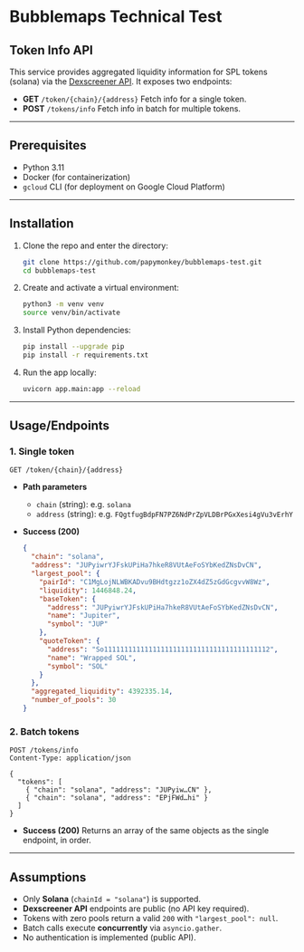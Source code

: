 # Bubblemaps Technical Test

## Token Info API

This service provides aggregated liquidity information for SPL tokens (solana) via the [Dexscreener API](https://docs.dexscreener.com/api/reference). It exposes two endpoints:

- **GET** `/token/{chain}/{address}`
  Fetch info for a single token.
- **POST** `/tokens/info`
  Fetch info in batch for multiple tokens.

---

## Prerequisites

- Python 3.11
- Docker (for containerization)
- `gcloud` CLI (for deployment on Google Cloud Platform)

---

## Installation

1. Clone the repo and enter the directory:

   ```bash
   git clone https://github.com/papymonkey/bubblemaps-test.git
   cd bubblemaps-test
   ```

2. Create and activate a virtual environment:

   ```bash
   python3 -m venv venv
   source venv/bin/activate
   ```

3. Install Python dependencies:

   ```bash
   pip install --upgrade pip
   pip install -r requirements.txt
   ```

4. Run the app locally:
   ```bash
   uvicorn app.main:app --reload
   ```

---

## Usage/Endpoints

### 1. Single token

```
GET /token/{chain}/{address}
```

- **Path parameters**

  - `chain` (string): e.g. `solana`
  - `address` (string): e.g. `FQgtfugBdpFN7PZ6NdPrZpVLDBrPGxXesi4gVu3vErhY`

- **Success (200)**

  ```json
  {
    "chain": "solana",
    "address": "JUPyiwrYJFskUPiHa7hkeR8VUtAeFoSYbKedZNsDvCN",
    "largest_pool": {
      "pairId": "C1MgLojNLWBKADvu9BHdtgzz1oZX4dZ5zGdGcgvvW8Wz",
      "liquidity": 1446848.24,
      "baseToken": {
        "address": "JUPyiwrYJFskUPiHa7hkeR8VUtAeFoSYbKedZNsDvCN",
        "name": "Jupiter",
        "symbol": "JUP"
      },
      "quoteToken": {
        "address": "So11111111111111111111111111111111111111112",
        "name": "Wrapped SOL",
        "symbol": "SOL"
      }
    },
    "aggregated_liquidity": 4392335.14,
    "number_of_pools": 30
  }
  ```

### 2. Batch tokens

```
POST /tokens/info
Content-Type: application/json

{
  "tokens": [
    { "chain": "solana", "address": "JUPyiw…CN" },
    { "chain": "solana", "address": "EPjFWd…hi" }
  ]
}
```

- **Success (200)**
  Returns an array of the same objects as the single endpoint, in order.

---

## Assumptions

- Only **Solana** (`chainId = "solana"`) is supported.
- **Dexscreener API** endpoints are public (no API key required).
- Tokens with zero pools return a valid `200` with `"largest_pool": null`.
- Batch calls execute **concurrently** via `asyncio.gather`.
- No authentication is implemented (public API).

